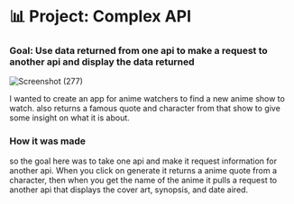 # 📊 Project: Complex API 

### Goal: Use data returned from one api to make a request to another api and display the data returned


![Screenshot (277)](https://user-images.githubusercontent.com/77593772/117383957-e2a66e80-aeaf-11eb-90d4-8012bdfa5497.png)

I wanted to create an app for anime watchers to find a new anime show to watch. also returns a famous quote and character from that show to give some insight on what it is about.

### How it was made

so the goal here was to take one api and make it request information for another api. When you click on generate it returns a anime quote from a character, then when you get the name of the anime it pulls a request to another api that displays the cover art, synopsis, and date aired.
